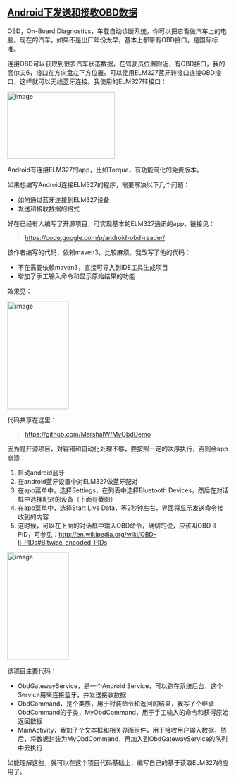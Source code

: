 
  <div class="entry">	
		<h2><a href="http://marshal.easymorse.com/archives/5025" rel="bookmark" title="Permanent Link to Android下发送和接收OBD数据">Android下发送和接收OBD数据</a></h2>
<p>OBD，On-Board Diagnostics，车载自动诊断系统。你可以把它看做汽车上的电脑。现在的汽车，如果不是出厂年份太早，基本上都带有OBD接口，是国际标准。</p>
<p>连接OBD可以获取到很多汽车状态数据，在驾驶员位置附近，有OBD接口，我的高尔夫6，接口在方向盘左下方位置。可以使用ELM327蓝牙转接口连接OBD接口，这样就可以无线蓝牙连接。我使用的ELM327转接口：</p>
<p><a href="http://marshal.easymorse.com/wp-content/uploads/2013/04/image.png" ><img title="image" style="border-top: 0px; border-right: 0px; border-bottom: 0px; border-left: 0px; display: inline" border="0" alt="image" src="http://marshal.easymorse.com/wp-content/uploads/2013/04/image_thumb.png" width="244" height="152" /></a> </p>
<p><span id="more-5025"></span>
<p>Android有连接ELM327的app，比如Torque，有功能简化的免费版本。</p>
<p>如果想编写Android连接ELM327的程序，需要解决以下几个问题：</p>
<ul>
<li>如何通过蓝牙连接到ELM327设备</li>
<li>发送和接收数据的格式</li>
</ul>
<p>好在已经有人编写了开源项目，可实现基本的ELM327通讯的app，链接见：</p>
<blockquote><p><a title="https://code.google.com/p/android-obd-reader/" href="https://code.google.com/p/android-obd-reader/" onclick="javascript:_gaq.push(['_trackEvent','outbound-article','http://code.google.com']);">https://code.google.com/p/android-obd-reader/</a></p>
</blockquote>
<p>该作者编写的代码，依赖maven3，比较麻烦。我改写了他的代码：</p>
<ul>
<li>不在需要依赖maven3，直接可导入到IDE工具生成项目</li>
<li>增加了手工输入命令和显示原始结果的功能</li>
</ul>
<p>效果见：</p>
<p><a href="http://marshal.easymorse.com/wp-content/uploads/2013/04/image1.png" ><img title="image" style="border-top: 0px; border-right: 0px; border-bottom: 0px; border-left: 0px; display: inline" border="0" alt="image" src="http://marshal.easymorse.com/wp-content/uploads/2013/04/image_thumb1.png" width="139" height="244" /></a> </p>
<p>代码共享在这里：</p>
<blockquote><p><a title="https://github.com/MarshalW/MyObdDemo" href="https://github.com/MarshalW/MyObdDemo" onclick="javascript:_gaq.push(['_trackEvent','outbound-article','http://github.com']);">https://github.com/MarshalW/MyObdDemo</a></p>
</blockquote>
<p>因为是开源项目，对容错和自动化处理不够，要按照一定的次序执行，否则会app崩溃：</p>
<ol>
<li>启动android蓝牙</li>
<li>在android蓝牙设置中对ELM327做蓝牙配对</li>
<li>在app菜单中，选择Settings，在列表中选择Bluetooth Devices，然后在对话框中选择配对的设备（下面有截图）</li>
<li>在app菜单中，选择Start Live Data，等2秒钟左右，界面将显示发送命令接收到的内容</li>
<li>这时候，可以在上面的对话框中输入OBD命令，确切的说，应该叫OBD II PID，可参见：<a title="http://en.wikipedia.org/wiki/OBD-II_PIDs#Bitwise_encoded_PIDs" href="http://en.wikipedia.org/wiki/OBD-II_PIDs#Bitwise_encoded_PIDs" onclick="javascript:_gaq.push(['_trackEvent','outbound-article','http://en.wikipedia.org']);">http://en.wikipedia.org/wiki/OBD-II_PIDs#Bitwise_encoded_PIDs</a></li>
</ol>
<p><a href="http://marshal.easymorse.com/wp-content/uploads/2013/04/image2.png" ><img title="image" style="border-top: 0px; border-right: 0px; border-bottom: 0px; border-left: 0px; display: inline" border="0" alt="image" src="http://marshal.easymorse.com/wp-content/uploads/2013/04/image_thumb2.png" width="139" height="244" /></a> </p>
<p>该项目主要代码：</p>
<ul>
<li>ObdGatewayService，是一个Android Service，可以跑在系统后台，这个Service用来连接蓝牙，并发送接收数据</li>
<li>ObdCommand，是个类族，用于封装命令和返回的结果，我写了个继承ObdCommand的子类，MyObdCommand，用于手工输入的命令和获得原始返回数据</li>
<li>MainActivity，我加了个文本框和相关界面组件，用于接收用户输入数据，然后，将数据封装为MyObdCommand，再加入到ObdGatewayService的队列中去执行</li>
</ul>
<p>如能理解这些，就可以在这个项目代码基础上，编写自己的基于读取ELM327的应用了。</p>
